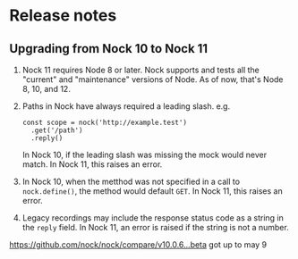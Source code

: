 # Release notes

## Upgrading from Nock 10 to Nock 11

1. Nock 11 requires Node 8 or later. Nock supports and tests all the "current"
   and "maintenance" versions of Node. As of now, that's Node 8, 10, and 12.

2. Paths in Nock have always required a leading slash. e.g.

   ```
   const scope = nock('http://example.test')
     .get('/path')
     .reply()
   ```

   In Nock 10, if the leading slash was missing the mock would never match. In
   Nock 11, this raises an error.

3. In Nock 10, when the metthod was not specified in a call to `nock.define()`,
   the method would default `GET`. In Nock 11, this raises an error.

4. Legacy recordings may include the response status code as a string in the
   `reply` field. In Nock 11, an error is raised if the string is not a number.

https://github.com/nock/nock/compare/v10.0.6...beta
got up to may 9
